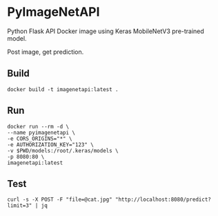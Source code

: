 # PyImageNetAPI

Python Flask API Docker image using Keras MobileNetV3 pre-trained model.

Post image, get prediction.

## Build
```
docker build -t imagenetapi:latest .
```

## Run
```
docker run --rm -d \
--name pyimagenetapi \
-e CORS_ORIGINS="*" \
-e AUTHORIZATION_KEY="123" \
-v $PWD/models:/root/.keras/models \
-p 8080:80 \
imagenetapi:latest
```

## Test
```
curl -s -X POST -F "file=@cat.jpg" "http://localhost:8080/predict?limit=3" | jq
```